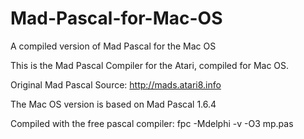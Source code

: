 # Mad-Pascal-for-Mac-OS
A compiled version of Mad Pascal for the Mac OS

This is the Mad Pascal Compiler for the Atari, compiled for Mac OS.

Original Mad Pascal Source:
http://mads.atari8.info

The Mac OS version is based on Mad Pascal 1.6.4

Compiled with the free pascal compiler:
fpc -Mdelphi -v -O3 mp.pas
